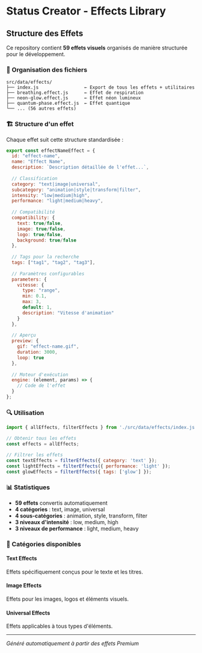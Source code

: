 
# Status Creator - Effects Library

## Structure des Effets

Ce repository contient **59 effets visuels** organisés de manière structurée pour le développement.

### 📁 Organisation des fichiers

```
src/data/effects/
├── index.js                 ← Export de tous les effets + utilitaires
├── breathing.effect.js      ← Effet de respiration
├── neon-glow.effect.js      ← Effet néon lumineux  
├── quantum-phase.effect.js  ← Effet quantique
└── ... (56 autres effets)
```

### 🏗️ Structure d'un effet

Chaque effet suit cette structure standardisée :

```javascript
export const effectNameEffect = {
  id: "effect-name",
  name: "Effect Name",
  description: `Description détaillée de l'effet...`,
  
  // Classification
  category: "text|image|universal",
  subcategory: "animation|style|transform|filter", 
  intensity: "low|medium|high",
  performance: "light|medium|heavy",
  
  // Compatibilité
  compatibility: {
    text: true/false,
    image: true/false, 
    logo: true/false,
    background: true/false
  },
  
  // Tags pour la recherche
  tags: ["tag1", "tag2", "tag3"],
  
  // Paramètres configurables
  parameters: {
    vitesse: {
      type: "range",
      min: 0.1,
      max: 3,
      default: 1,
      description: "Vitesse d'animation"
    }
  },
  
  // Aperçu
  preview: {
    gif: "effect-name.gif",
    duration: 3000,
    loop: true
  },
  
  // Moteur d'exécution
  engine: (element, params) => {
    // Code de l'effet
  }
};
```

### 🔍 Utilisation

```javascript
import { allEffects, filterEffects } from './src/data/effects/index.js';

// Obtenir tous les effets
const effects = allEffects;

// Filtrer les effets
const textEffects = filterEffects({ category: 'text' });
const lightEffects = filterEffects({ performance: 'light' });
const glowEffects = filterEffects({ tags: ['glow'] });
```

### 📊 Statistiques

- **59 effets** convertis automatiquement
- **4 catégories** : text, image, universal
- **4 sous-catégories** : animation, style, transform, filter
- **3 niveaux d'intensité** : low, medium, high
- **3 niveaux de performance** : light, medium, heavy

### 🎯 Catégories disponibles

#### Text Effects
Effets spécifiquement conçus pour le texte et les titres.

#### Image Effects  
Effets pour les images, logos et éléments visuels.

#### Universal Effects
Effets applicables à tous types d'éléments.

---

*Généré automatiquement à partir des effets Premium*
